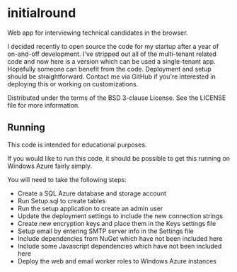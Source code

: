 initialround
============

Web app for interviewing technical candidates in the browser.

I decided recently to open source the code for my startup after a year of on-and-off development. I've stripped out all of the multi-tenant related code and now here is a version which can be used a single-tenant app. Hopefully someone can benefit from the code. Deployment and setup should be straightforward. Contact me via GitHub if you're interested in deploying this or working on customizations.

Distributed under the terms of the BSD 3-clause License. See the LICENSE file for more information.

## Running

This code is intended for educational purposes.

If you would like to run this code, it should be possible to get this running on Windows Azure fairly simply.

You will need to take the following steps:

- Create a SQL Azure database and storage account
- Run Setup.sql to create tables
- Run the setup application to create an admin user
- Update the deployment settings to include the new connection strings
- Create new encryption keys and place them in the Keys settings file
- Setup email by entering SMTP server info in the Settings file
- Include dependencies from NuGet which have not been included here
- Include some Javascript dependencies which have not been included here
- Deploy the web and email worker roles to Windows Azure instances
